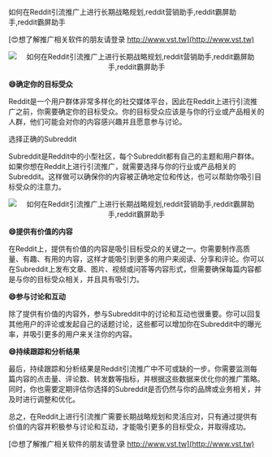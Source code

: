 如何在Reddit引流推广上进行长期战略规划,reddit营销助手,reddit霸屏助手,reddit霸屏助手

[😍想了解推广相关软件的朋友请登录 http://www.vst.tw](http://www.vst.tw)

 <center><img src="https://vst.tw/MP4/tuiguang/png/6.png" alt="如何在Reddit引流推广上进行长期战略规划,reddit营销助手,reddit霸屏助手,reddit霸屏助手"></center>

**😄确定你的目标受众**

Reddit是一个用户群体非常多样化的社交媒体平台，因此在Reddit上进行引流推广之前，你需要确定你的目标受众。你的目标受众应该是与你的行业或产品相关的人群，他们可能会对你的内容感兴趣并且愿意参与讨论。

选择正确的Subreddit

Subreddit是Reddit中的小型社区，每个Subreddit都有自己的主题和用户群体。如果你想在Reddit上进行引流推广，就需要选择与你的行业或产品相关的Subreddit。这样做可以确保你的内容被正确地定位和传达，也可以帮助你吸引目标受众的注意力。

 <center><img src="https://vst.tw/MP4/tuiguang/png/6.png" alt="如何在Reddit引流推广上进行长期战略规划,reddit营销助手,reddit霸屏助手,reddit霸屏助手"></center>

**😄提供有价值的内容**

在Reddit上，提供有价值的内容是吸引目标受众的关键之一。你需要制作高质量、有趣、有用的内容，这样才能吸引到更多的用户来阅读、分享和评论。你可以在Subreddit上发布文章、图片、视频或问答等内容形式，但需要确保每篇内容都是与你的目标受众相关，并且具有吸引力。

**😄参与讨论和互动**

除了提供有价值的内容外，参与Subreddit中的讨论和互动也很重要。你可以回复其他用户的评论或发起自己的话题讨论，这些都可以增加你在Subreddit中的曝光率，并吸引更多的用户来关注你的内容。

**😄持续跟踪和分析结果**

最后，持续跟踪和分析结果是Reddit引流推广中不可或缺的一步。你需要监测每篇内容的点击量、评论数、转发数等指标，并根据这些数据来优化你的推广策略。同时，你也需要定期评估你选择的Subreddit是否仍然与你的品牌或业务相关，并及时进行调整和优化。

总之，在Reddit上进行引流推广需要长期战略规划和灵活应对，只有通过提供有价值的内容并积极参与讨论和互动，才能吸引更多的目标受众，并取得成功。

[😍想了解推广相关软件的朋友请登录 http://www.vst.tw](http://www.vst.tw)



